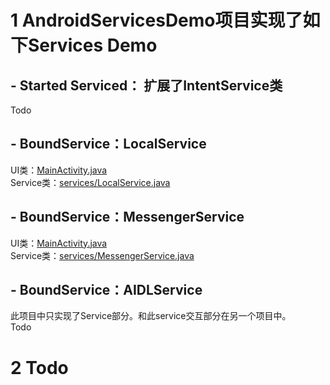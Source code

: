 # 1 AndroidServicesDemo项目实现了如下Services Demo
## - Started Serviced： 扩展了IntentService类
  Todo
## - BoundService：LocalService
  UI类：[MainActivity.java](https://github.com/lewiyue/AndroidDev/tree/master/AndroidServicesDemo/src/com/lewi/androidservicesdemo/MainActivity.java)<br>
  Service类：[services/LocalService.java](https://github.com/lewiyue/AndroidDev/blob/master/AndroidServicesDemo/src/com/lewi/androidservicesdemo/services/LocalService.java)<br>
## - BoundService：MessengerService
  UI类：[MainActivity.java](https://github.com/lewiyue/AndroidDev/tree/master/AndroidServicesDemo/src/com/lewi/androidservicesdemo/MainActivity.java)<br>
  Service类：[services/MessengerService.java](https://github.com/lewiyue/AndroidDev/blob/master/AndroidServicesDemo/src/com/lewi/androidservicesdemo/services/MessengerService.java)<br>
## - BoundService：AIDLService
  此项目中只实现了Service部分。和此service交互部分在另一个项目中。<br>
  Todo
  

# 2 Todo
